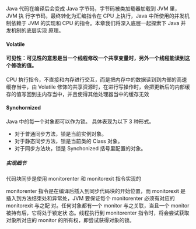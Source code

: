 Java 代码在编译后会变成 Java 字节码，字节码被类加载器加载到 JVM 里，JVM 执 行字节码，最终转化为汇编指令在 CPU 上执行，Java 中所使用的并发机制依赖于 JVM 的实现和 CPU 的指令。本章我们将深入底层一起探索下 Java 并发机制的底层实现 原理。

#### Volatile

#### 可见性：可见性的意思是当一个线程修改一个共享变量时，另外一个线程能读到这个修改的值。

CPU 执行指令，不直接和内存进行交互，而是把内存中的数据读到到内部的高速缓存当中，由 Volatile 修饰的共享资源时，在进行写操作时，会把更新后的内部缓存的值写回到主内存当中，并且使得其他处理器当中的缓存无效

#### Synchornized

Java 中的每一个对象都可以作为锁。 具体表现为以下 3 种形式。

*  对于普通同步方法，锁是当前实例对象。
* 对于静态同步方法，锁是当前类的 Class 对象。
*  对于同步方法块，锁是 Synchonized 括号里配置的对象。

##### 实现细节

代码块同步是使用 monitorenter 和 monitorexit 指令实现的

monitorenter 指令是在编译后插入到同步代码块的开始位置，而 monitorexit 是插入到方法结束处和异常处，JVM 要保证每个 monitorenter 必须有对应的 monitorexit 与之配 对。任何对象都有一个 monitor 与之关联，当且一个 monitor 被持有后，它将处于锁定状 态。线程执行到 monitorenter 指令时，将会尝试获取对象所对应的 monitor 的所有权，即尝试获得对象的锁。


